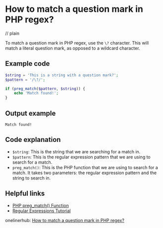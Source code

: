 # How to match a question mark in PHP regex?
// plain

To match a question mark in PHP regex, use the `\?` character. This will match a literal question mark, as opposed to a wildcard character.

## Example code

```php
$string = 'This is a string with a question mark?';
$pattern = '/\?/';

if (preg_match($pattern, $string)) {
    echo 'Match found!';
}
```

## Output example

```
Match found!
```

## Code explanation

- `$string`: This is the string that we are searching for a match in.
- `$pattern`: This is the regular expression pattern that we are using to search for a match.
- `preg_match()`: This is the PHP function that we are using to search for a match. It takes two parameters: the regular expression pattern and the string to search in.

## Helpful links
- [PHP preg_match() Function](https://www.w3schools.com/php/func_preg_match.asp)
- [Regular Expressions Tutorial](https://www.regular-expressions.info/tutorial.html)

onelinerhub: [How to match a question mark in PHP regex?](https://onelinerhub.com/php-regex/how-to-match-a-question-mark-in-php-regex)